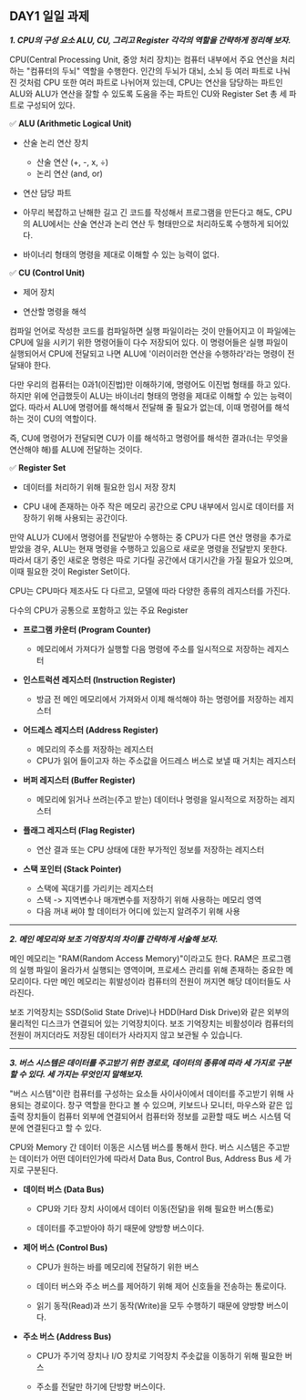 ## DAY1 일일 과제

***1. CPU의 구성 요소 ALU, CU, 그리고 Register 각각의 역할을 간략하게 정리해 보자.***

CPU(Central Processing Unit, 중앙 처리 장치)는 컴퓨터 내부에서 주요 연산을 처리하는 "컴퓨터의 두뇌" 역할을 수행한다. 인간의 두뇌가 대뇌, 소뇌 등 여러 파트로 나눠진 것처럼 CPU 또한 여러 파트로 나뉘어져 있는데, CPU는 연산을 담당하는 파트인 ALU와 ALU가 연산을 잘할 수 있도록 도움을 주는 파트인 CU와 Register Set 총 세 파트로 구성되어 있다.

✅ **ALU (Arithmetic Logical Unit)**

- 산술 논리 연산 장치
    - 산술 연산 (+, -, x, ÷)
    - 논리 연산 (and, or)

- 연산 담당 파트

- 아무리 복잡하고 난해한 길고 긴 코드를 작성해서 프로그램을 만든다고 해도, CPU의 ALU에서는 산술 연산과 논리 연산 두 형태만으로 처리하도록 수행하게 되어있다.

- 바이너리 형태의 명령을 제대로 이해할 수 있는 능력이 없다.

✅ **CU (Control Unit)**

- 제어 장치

- 연산할 명령을 해석

컴파일 언어로 작성한 코드를 컴파일하면 실행 파일이라는 것이 만들어지고 이 파일에는 CPU에 일을 시키기 위한 명령어들이 다수 저장되어 있다. 이 명령어들은 실행 파일이 실행되어서 CPU에 전달되고 나면 ALU에 '이러이러한 연산을 수행하라'라는 명령이 전달돼야 한다.

다만 우리의 컴퓨터는 0과1(이진법)만 이해하기에, 명령어도 이진법 형태를 하고 있다. 하지만 위에 언급했듯이 ALU는 바이너리 형태의 명령을 제대로 이해할 수 있는 능력이 없다. 따라서 ALU에 명령어를 해석해서 전달해 줄 필요가 없는데, 이때 명령어를 해석하는 것이 CU의 역할이다.

즉, CU에 명령어가 전달되면 CU가 이를 해석하고 명령어를 해석한 결과(너는 무엇을 연산해야 해)를 ALU에 전달하는 것이다.

✅ **Register Set**

- 데이터를 처리하기 위해 필요한 임시 저장 장치

- CPU 내에 존재하는 아주 작은 메모리 공간으로 CPU 내부에서 임시로 데이터를 저장하기 위해 사용되는 공간이다.

만약 ALU가 CU에서 명령어를 전달받아 수행하는 중 CPU가 다른 연산 명령을 추가로 받았을 경우, ALU는 현재 명령을 수행하고 있음으로 새로운 명령을 전달받지 못한다. 따라서 대기 중인 새로운 명령은 따로 기다릴 공간에서 대기시간을 가질 필요가 있으며, 이때 필요한 것이 Register Set이다.

CPU는 CPU마다 제조사도 다 다르고, 모델에 따라 다양한 종류의 레지스터를 가진다.

다수의 CPU가 공통으로 포함하고 있는 주요 Register

- **프로그램 카운터 (Program Counter)**

    - 메모리에서 가져다가 실행할 다음 명령에 주소를 일시적으로 저장하는 레지스터

- **인스트럭션 레지스터 (Instruction Register)**

    - 방금 전 메인 메모리에서 가져와서 이제 해석해야 하는 명령어를 저장하는 레지스터

- **어드레스 레지스터 (Address Register)**

    - 메모리의 주소를 저장하는 레지스터  
    - CPU가 읽어 들이고자 하는 주소값을 어드레스 버스로 보낼 때 거치는 레지스터

- **버퍼 레지스터 (Buffer Register)**

    - 메모리에 읽거나 쓰려는(주고 받는) 데이터나 명령을 일시적으로 저장하는 레지스터

- **플래그 레지스터 (Flag Register)**

    - 연산 결과 또는 CPU 상태에 대한 부가적인 정보를 저장하는 레지스터

- **스택 포인터 (Stack Pointer)**

    - 스택에 꼭대기를 가리키는 레지스터  
    - 스택 -> 지역변수나 매개변수를 저장하기 위해 사용하는 메모리 영역
    - 다음 꺼내 써야 할 데이터가 어디에 있는지 알려주기 위해 사용

---

***2. 메인 메모리와 보조 기억장치의 차이를 간략하게 서술해 보자.***

메인 메모리는 "RAM(Random Access Memory)"이라고도 한다. RAM은 프로그램의 실행 파일이 올라가서 실행되는 영역이며, 프로세스 관리를 위해 존재하는 중요한 메모리이다. 다만 메인 메모리는 휘발성이라 컴퓨터의 전원이 꺼지면 해당 데이터들도 사라진다.

보조 기억장치는 SSD(Solid State Drive)나 HDD(Hard Disk Drive)와 같은 외부의 물리적인 디스크가 연결되어 있는 기억장치이다. 보조 기억장치는 비활성이라 컴퓨터의 전원이 꺼지더라도 저장된 데이터가 사라지지 않고 보관될 수 있습니다.

---

***3. 버스 시스템은 데이터를 주고받기 위한 경로로, 데이터의 종류에 따라 세 가지로 구분할 수 있다. 세 가지는 무엇인지 말해보자.***

"버스 시스템"이란 컴퓨터를 구성하는 요소들 사이사이에서 데이터를 주고받기 위해 사용되는 경로이다. 창구 역할을 한다고 볼 수 있으며, 키보드나 모니터, 마우스와 같은 입출력 장치들이 컴퓨터 외부에 연결되어서 컴퓨터와 정보를 교환할 때도 버스 시스템 덕분에 연결된다고 할 수 있다.

CPU와 Memory 간 데이터 이동은 시스템 버스를 통해서 한다. 버스 시스템은 주고받는 데이터가 어떤 데이터인가에 따라서 Data Bus, Control Bus, Address Bus 세 가지로 구분된다.

- **데이터 버스 (Data Bus)**

    - CPU와 기타 장치 사이에서 데이터 이동(전달)을 위해 필요한 버스(통로)

    - 데이터를 주고받아야 하기 때문에 양방향 버스이다.

- **제어 버스 (Control Bus)**
    
    - CPU가 원하는 바를 메모리에 전달하기 위한 버스

    - 데이터 버스와 주소 버스를 제어하기 위해 제어 신호들을 전송하는 통로이다.

    - 읽기 동작(Read)과 쓰기 동작(Write)을 모두 수행하기 때문에 양방향 버스이다.

- **주소 버스 (Address Bus)**

    - CPU가 주기억 장치나 I/O 장치로 기억장치 주솟값을 이동하기 위해 필요한 버스

    - 주소를 전달만 하기에 단방향 버스이다.
